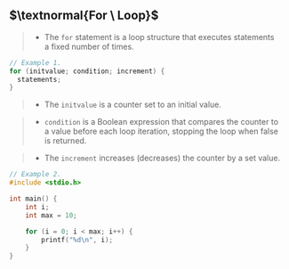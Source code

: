 ## $\textnormal{For \ Loop}$

> - The `for` statement is a loop structure that executes statements <br />
    a fixed number of times.

```c
// Example 1.
for (initvalue; condition; increment) {
  statements;
}
```

> - The `initvalue` is a counter set to an initial value.

> - `condition` is a Boolean expression that compares the counter to <br />
    a value before each loop iteration, stopping the loop when false <br />
    is returned.

> - The `increment` increases (decreases) the counter by a set value.

```c
// Example 2.
#include <stdio.h>

int main() {
    int i;
    int max = 10;

    for (i = 0; i < max; i++) {
        printf("%d\n", i);
    }
}
```
